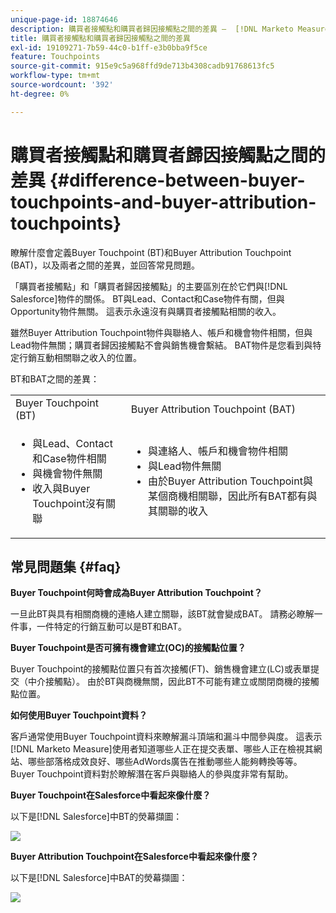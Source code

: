 ```yaml
---
unique-page-id: 18874646
description: 購買者接觸點和購買者歸因接觸點之間的差異 —  [!DNL Marketo Measure]
title: 購買者接觸點和購買者歸因接觸點之間的差異
exl-id: 19109271-7b59-44c0-b1ff-e3b0bba9f5ce
feature: Touchpoints
source-git-commit: 915e9c5a968ffd9de713b4308cadb91768613fc5
workflow-type: tm+mt
source-wordcount: '392'
ht-degree: 0%

---
```


# 購買者接觸點和購買者歸因接觸點之間的差異 {#difference-between-buyer-touchpoints-and-buyer-attribution-touchpoints}

瞭解什麼會定義Buyer Touchpoint (BT)和Buyer Attribution Touchpoint (BAT)，以及兩者之間的差異，並回答常見問題。

「購買者接觸點」和「購買者歸因接觸點」的主要區別在於它們與[!DNL Salesforce]物件的關係。 BT與Lead、Contact和Case物件有關，但與Opportunity物件無關。 這表示永遠沒有與購買者接觸點相關的收入。

雖然Buyer Attribution Touchpoint物件與聯絡人、帳戶和機會物件相關，但與Lead物件無關；購買者歸因接觸點不會與銷售機會繫結。 BAT物件是您看到與特定行銷互動相關聯之收入的位置。

BT和BAT之間的差異：

<table> 
 <colgroup> 
  <col> 
  <col> 
 </colgroup> 
 <tbody> 
  <tr> 
   <td>Buyer Touchpoint (BT)</td> 
   <td>Buyer Attribution Touchpoint (BAT)</td> 
  </tr> 
  <tr> 
   <td> 
    <ul> 
     <li>與Lead、Contact和Case物件相關</li> 
     <li>與機會物件無關</li> 
     <li>收入與Buyer Touchpoint沒有關聯</li> 
    </ul></td> 
   <td> 
    <ul> 
     <li>與連絡人、帳戶和機會物件相關</li> 
     <li>與Lead物件無關</li> 
     <li>由於Buyer Attribution Touchpoint與某個商機相關聯，因此所有BAT都有與其關聯的收入</li> 
    </ul></td> 
  </tr> 
 </tbody> 
</table>

## 常見問題集 {#faq}

**Buyer Touchpoint何時會成為Buyer Attribution Touchpoint？**

一旦此BT與具有相關商機的連絡人建立關聯，該BT就會變成BAT。 請務必瞭解一件事，一件特定的行銷互動可以是BT和BAT。

**Buyer Touchpoint是否可擁有機會建立(OC)的接觸點位置？**

Buyer Touchpoint的接觸點位置只有首次接觸(FT)、銷售機會建立(LC)或表單提交（中介接觸點）。 由於BT與商機無關，因此BT不可能有建立或關閉商機的接觸點位置。

**如何使用Buyer Touchpoint資料？**

客戶通常使用Buyer Touchpoint資料來瞭解漏斗頂端和漏斗中間參與度。 這表示[!DNL Marketo Measure]使用者知道哪些人正在提交表單、哪些人正在檢視其網站、哪些部落格成效良好、哪些AdWords廣告在推動哪些人能夠轉換等等。 Buyer Touchpoint資料對於瞭解潛在客戶與聯絡人的參與度非常有幫助。

**Buyer Touchpoint在Salesforce中看起來像什麼？**

以下是[!DNL Salesforce]中BT的熒幕擷圖：

![](assets/1.png)

**Buyer Attribution Touchpoint在Salesforce中看起來像什麼？**

以下是[!DNL Salesforce]中BAT的熒幕擷圖：

![](assets/2.png)
